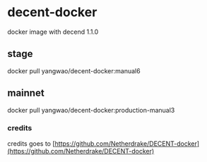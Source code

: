 # decent-docker
docker image with decend 1.1.0

## stage
docker pull yangwao/decent-docker:manual6

## mainnet
docker pull yangwao/decent-docker:production-manual3

### credits
credits goes to [https://github.com/Netherdrake/DECENT-docker](https://github.com/Netherdrake/DECENT-docker)
